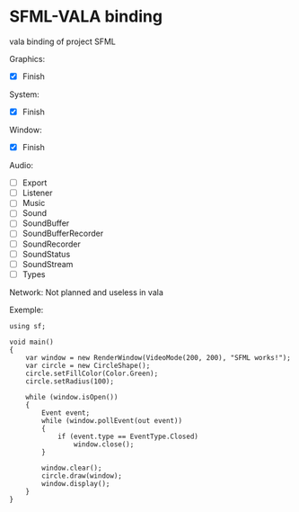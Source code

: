 # SFML-VALA binding

vala binding of project SFML

Graphics:
- [X] Finish 

System:
- [X] Finish 

Window:
- [X] Finish 

Audio:
- [ ] Export
- [ ] Listener
- [ ] Music
- [ ] Sound
- [ ] SoundBuffer
- [ ] SoundBufferRecorder
- [ ] SoundRecorder
- [ ] SoundStatus
- [ ] SoundStream
- [ ] Types

Network:
    Not planned and useless in vala


Exemple:

```vala
using sf;

void main()
{
    var window = new RenderWindow(VideoMode(200, 200), "SFML works!");
    var circle = new CircleShape();
    circle.setFillColor(Color.Green);
    circle.setRadius(100);

    while (window.isOpen())
    {
        Event event;
        while (window.pollEvent(out event))
        {
            if (event.type == EventType.Closed)
                window.close();
        }

        window.clear();
        circle.draw(window);
        window.display();
    }
}
```
